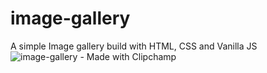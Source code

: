 # image-gallery
A simple Image gallery build with HTML, CSS and  Vanilla JS
![image-gallery - Made with Clipchamp](https://github.com/ibukun-brain/image-gallery/assets/78442733/7ceae288-e159-427f-8fb0-03cbee4a7961)
